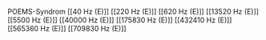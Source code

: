 POEMS-Syndrom
[[40 Hz (E)]]
[[220 Hz (E)]]
[[620 Hz (E)]]
[[13520 Hz (E)]]
[[5500 Hz (E)]]
[[40000 Hz (E)]]
[[175830 Hz (E)]]
[[432410 Hz (E)]]
[[565360 Hz (E)]]
[[709830 Hz (E)]]